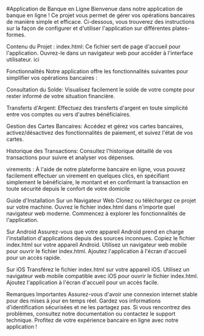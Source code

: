
#Application de Banque en Ligne
Bienvenue dans notre application de banque en ligne ! Ce projet vous permet de gérer vos opérations bancaires de manière simple et efficace. Ci-dessous, vous trouverez des instructions sur la façon de configurer et d'utiliser l'application sur différentes plates-formes.

Contenu du Projet :
index.html: Ce fichier sert de page d'accueil pour l'application. Ouvrez-le dans un navigateur web pour accéder à l'interface utilisateur. ici

Fonctionnalités
Notre application offre les fonctionnalités suivantes pour simplifier vos opérations bancaires :

Consultation du Solde: Visualisez facilement le solde de votre compte pour rester informé de votre situation financière.

Transferts d'Argent: Effectuez des transferts d'argent en toute simplicité entre vos comptes ou vers d'autres bénéficiaires.

Gestion des Cartes Bancaires: Accédez et gérez vos cartes bancaires, activez/désactivez des fonctionnalités de paiement, et suivez l'état de vos cartes.

Historique des Transactions: Consultez l'historique détaillé de vos transactions pour suivre et analyser vos dépenses.

virements : À l'aide de notre plateforme bancaire en ligne, vous pouvez facilement effectuer un virement en quelques clics, en spécifiant simplement le bénéficiaire, le montant et en confirmant la transaction en toute sécurité depuis le confort de votre domicile

Guide d'Installation
Sur un Navigateur Web Clonez ou téléchargez ce projet sur votre machine. Ouvrez le fichier index.html dans n'importe quel navigateur web moderne. Commencez à explorer les fonctionnalités de l'application.

Sur Android
Assurez-vous que votre appareil Android prend en charge l'installation d'applications depuis des sources inconnues. Copiez le fichier index.html sur votre appareil Android. Utilisez un navigateur web mobile pour ouvrir le fichier index.html. Ajoutez l'application à l'écran d'accueil pour un accès rapide.

Sur iOS
Transférez le fichier index.html sur votre appareil iOS. Utilisez un navigateur web mobile compatible avec iOS pour ouvrir le fichier index.html. Ajoutez l'application à l'écran d'accueil pour un accès facile.

Remarques Importantes
Assurez-vous d'avoir une connexion internet stable pour des mises à jour en temps réel. Gardez vos informations d'identification sécurisées et ne les partagez pas. Si vous rencontrez des problèmes, consultez notre documentation ou contactez le support technique. Profitez de votre expérience bancaire en ligne avec notre application !



